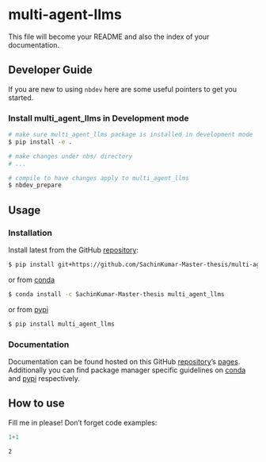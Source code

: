# multi-agent-llms


<!-- WARNING: THIS FILE WAS AUTOGENERATED! DO NOT EDIT! -->

This file will become your README and also the index of your
documentation.

## Developer Guide

If you are new to using `nbdev` here are some useful pointers to get you
started.

### Install multi_agent_llms in Development mode

``` sh
# make sure multi_agent_llms package is installed in development mode
$ pip install -e .

# make changes under nbs/ directory
# ...

# compile to have changes apply to multi_agent_llms
$ nbdev_prepare
```

## Usage

### Installation

Install latest from the GitHub
[repository](https://github.com/SachinKumar-Master-thesis/multi-agent-llms):

``` sh
$ pip install git+https://github.com/SachinKumar-Master-thesis/multi-agent-llms.git
```

or from
[conda](https://anaconda.org/SachinKumar-Master-thesis/multi-agent-llms)

``` sh
$ conda install -c SachinKumar-Master-thesis multi_agent_llms
```

or from [pypi](https://pypi.org/project/multi-agent-llms/)

``` sh
$ pip install multi_agent_llms
```

### Documentation

Documentation can be found hosted on this GitHub
[repository](https://github.com/SachinKumar-Master-thesis/multi-agent-llms)’s
[pages](https://SachinKumar-Master-thesis.github.io/multi-agent-llms/).
Additionally you can find package manager specific guidelines on
[conda](https://anaconda.org/SachinKumar-Master-thesis/multi-agent-llms)
and [pypi](https://pypi.org/project/multi-agent-llms/) respectively.

## How to use

Fill me in please! Don’t forget code examples:

``` python
1+1
```

    2
